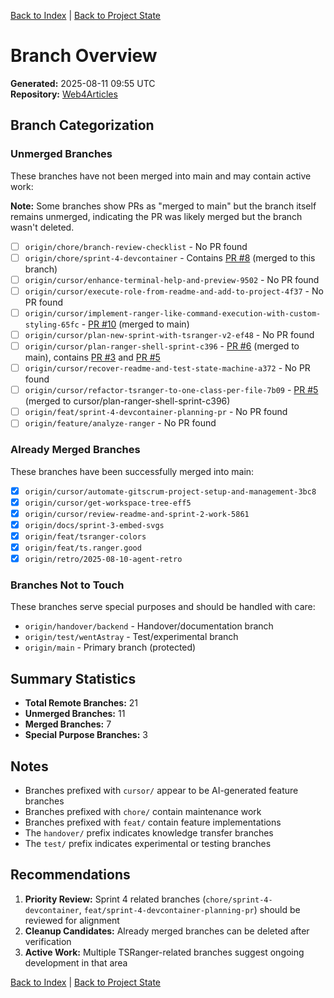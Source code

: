 [Back to Index](../../../index.md) | [Back to Project State](./project.state.md)

# Branch Overview

**Generated:** 2025-08-11 09:55 UTC  
**Repository:** [Web4Articles](https://github.com/Cerulean-Circle-GmbH/Web4Articles)

## Branch Categorization

### Unmerged Branches

These branches have not been merged into main and may contain active work:

**Note:** Some branches show PRs as "merged to main" but the branch itself remains unmerged, indicating the PR was likely merged but the branch wasn't deleted.

- [ ] `origin/chore/branch-review-checklist` - No PR found
- [ ] `origin/chore/sprint-4-devcontainer` - Contains [PR #8](https://github.com/Cerulean-Circle-GmbH/Web4Articles/pull/8) (merged to this branch)
- [ ] `origin/cursor/enhance-terminal-help-and-preview-9502` - No PR found
- [ ] `origin/cursor/execute-role-from-readme-and-add-to-project-4f37` - No PR found
- [ ] `origin/cursor/implement-ranger-like-command-execution-with-custom-styling-65fc` - [PR #10](https://github.com/Cerulean-Circle-GmbH/Web4Articles/pull/10) (merged to main)
- [ ] `origin/cursor/plan-new-sprint-with-tsranger-v2-ef48` - No PR found
- [ ] `origin/cursor/plan-ranger-shell-sprint-c396` - [PR #6](https://github.com/Cerulean-Circle-GmbH/Web4Articles/pull/6) (merged to main), contains [PR #3](https://github.com/Cerulean-Circle-GmbH/Web4Articles/pull/3) and [PR #5](https://github.com/Cerulean-Circle-GmbH/Web4Articles/pull/5)
- [ ] `origin/cursor/recover-readme-and-test-state-machine-a372` - No PR found
- [ ] `origin/cursor/refactor-tsranger-to-one-class-per-file-7b09` - [PR #5](https://github.com/Cerulean-Circle-GmbH/Web4Articles/pull/5) (merged to cursor/plan-ranger-shell-sprint-c396)
- [ ] `origin/feat/sprint-4-devcontainer-planning-pr` - No PR found
- [ ] `origin/feature/analyze-ranger` - No PR found

### Already Merged Branches

These branches have been successfully merged into main:

- [x] `origin/cursor/automate-gitscrum-project-setup-and-management-3bc8`
- [x] `origin/cursor/get-workspace-tree-eff5`
- [x] `origin/cursor/review-readme-and-sprint-2-work-5861`
- [x] `origin/docs/sprint-3-embed-svgs`
- [x] `origin/feat/tsranger-colors`
- [x] `origin/feat/ts.ranger.good`
- [x] `origin/retro/2025-08-10-agent-retro`

### Branches Not to Touch

These branches serve special purposes and should be handled with care:

- `origin/handover/backend` - Handover/documentation branch
- `origin/test/wentAstray` - Test/experimental branch
- `origin/main` - Primary branch (protected)

## Summary Statistics

- **Total Remote Branches:** 21
- **Unmerged Branches:** 11
- **Merged Branches:** 7
- **Special Purpose Branches:** 3

## Notes

- Branches prefixed with `cursor/` appear to be AI-generated feature branches
- Branches prefixed with `chore/` contain maintenance work
- Branches prefixed with `feat/` contain feature implementations
- The `handover/` prefix indicates knowledge transfer branches
- The `test/` prefix indicates experimental or testing branches

## Recommendations

1. **Priority Review:** Sprint 4 related branches (`chore/sprint-4-devcontainer`, `feat/sprint-4-devcontainer-planning-pr`) should be reviewed for alignment
2. **Cleanup Candidates:** Already merged branches can be deleted after verification
3. **Active Work:** Multiple TSRanger-related branches suggest ongoing development in that area

[Back to Index](../../../index.md) | [Back to Project State](./project.state.md)